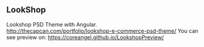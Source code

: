 ## LookShop

Lookshop PSD Theme with Angular. http://thecapcan.com/portfolio/lookshop-e-commerce-psd-theme/
You can see preview on: https://coreangel.github.io/LookshopPreview/
